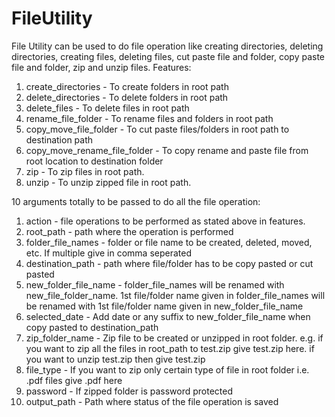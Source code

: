 # FileUtility
File Utility can be used to do file operation like creating directories, deleting directories, creating files, deleting files, cut paste file and folder, copy paste file and folder, zip and unzip files.
Features:
1. create_directories - To create folders in root path
2. delete_directories - To delete folders in root path
3. delete_files - To delete files in root path
4. rename_file_folder - To rename files and folders in root path
5. copy_move_file_folder - To cut paste files/folders in root path to destination path
6. copy_move_rename_file_folder - To copy rename and paste file from root location to destination folder
7. zip - To zip files in root path.
8. unzip - To unzip zipped file in root path.

10 arguments totally to be passed to do all the file operation:
1. action - file operations to be performed as stated above in features.
2. root_path - path where the operation is performed
3. folder_file_names - folder or file name to be created, deleted, moved, etc. If multiple give in comma seperated
4. destination_path - path where file/folder has to be copy pasted or cut pasted 
5. new_folder_file_name - folder_file_names will be renamed with new_file_folder_name. 1st file/folder name given in folder_file_names will be renamed with 1st file/folder name given in new_folder_file_name
6. selected_date - Add date or any suffix to new_folder_file_name when copy pasted to destination_path 
7. zip_folder_name - Zip file to be created or unzipped in root folder. e.g. if you want to zip all the files in root_path to test.zip give test.zip here. if you want to unzip test.zip then give test.zip
8. file_type - If you want to zip only certain type of file in root folder i.e. .pdf files give .pdf here
9. password - If zipped folder is password protected
10. output_path - Path where status of the file operation is saved
